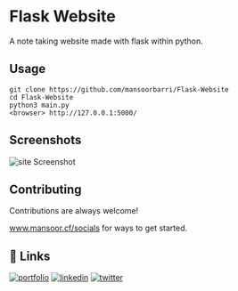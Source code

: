 
# Flask Website
A note taking website made with flask within python. 

## Usage

```
git clone https://github.com/mansoorbarri/Flask-Website
cd Flask-Website
python3 main.py 
<browser> http://127.0.0.1:5000/
```
## Screenshots

![site Screenshot](https://raw.githubusercontent.com/mansoorbarri/Flask-Website/main/image.png)

## Contributing

Contributions are always welcome!

www.mansoor.cf/socials for ways to get started.


## 🔗 Links
[![portfolio](https://img.shields.io/badge/my_portfolio-000?style=for-the-badge&logo=ko-fi&logoColor=white)](https://whoismansoorbarri.cf/)
[![linkedin](https://img.shields.io/badge/linkedin-0A66C2?style=for-the-badge&logo=linkedin&logoColor=white)](https://www.mansoor.cf/linkedin)
[![twitter](https://img.shields.io/badge/twitter-1DA1F2?style=for-the-badge&logo=twitter&logoColor=white)](https://twitter.com/mansoorbarri)

